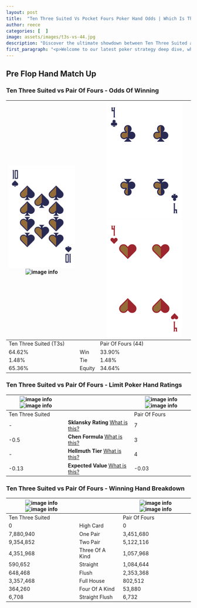 ```yaml
---
layout: post
title:  "Ten Three Suited Vs Pocket Fours Poker Hand Odds | Which Is The Better Hand In Poker? A Complete Guide"
author: reece
categories: [  ]
image: assets/images/t3s-vs-44.jpg
description: "Discover the ultimate showdown between Ten Three Suited and Pair Of Fours in poker! Uncover the odds, strategies, and scenarios where one hand triumphs over the other. Get ready to up your poker game with this thrilling analysis."
first_paragraph: "<p>Welcome to our latest poker strategy deep dive, where we're pitting two distinct hands against each other in a high-stakes showdown: Ten Three Suited vs Pair Of Fours.</p><p>In the dynamic world of poker, every decision counts, and knowing which hand holds the upper hand is key to your success at the table.</p><p>In this article, we'll dissect these two hands, explore the scenarios where one dominates the other, and equip you with the knowledge to make strategic choices that can tip the odds in your favor.</p><p>Get ready to unravel the intriguing dynamics of these poker hands and elevate your game to new heights.</p>"
---
```




[comment]: # (sp0)

## Pre Flop Hand Match Up

<div class="table hand-ratings" markdown="1"> 



### Ten Three Suited vs Pair Of Fours - Odds Of Winning


    
| ![image info](assets/images/hand1/t.png) ![image info](assets/images/hand1/3s.png) |  | ![image info](assets/images/hand2/4.png) ![image info](assets/images/hand2/4o.png) |
| -------- | -------- | -------- |
| Ten Three Suited (T3s) |  | Pair Of Fours (44) |
| 64.62% | Win | 33.90% |
| 1.48% | Tie | 1.48% |
| 65.36% | Equity | 34.64% |




[comment]: # (sp1)



### Ten Three Suited vs Pair Of Fours - Limit Poker Hand Ratings


    
| ![image info](https://www.riverpairs.com/assets/images/hand1/t.png) ![image info](https://www.riverpairs.com/assets/images/hand1/3s.png) |  | ![image info](https://www.riverpairs.com/assets/images/hand2/4.png) ![image info](https://www.riverpairs.com/assets/images/hand2/4o.png) |
| -------- | -------- | -------- |
| Ten Three Suited |  | Pair Of Fours |
| - | **Sklansky Rating** [What is this?](/sklansky-rating-explained) | 7 |
| -0.5 | **Chen Formula** [What is this?](/chen-formula-explained) | 3 |
| - | **Hellmuth Tier** [What is this?](/Hellmuth-tier-explained) | 4 |
| -0.13 | **Expected Value** [What is this?](/expected-value-explained) | -0.03 |




[comment]: # (sp2)



### Ten Three Suited vs Pair Of Fours - Winning Hand Breakdown


    
| ![image info](https://www.riverpairs.com/assets/images/hand1/t.png) ![image info](https://www.riverpairs.com/assets/images/hand1/3s.png) |  | ![image info](https://www.riverpairs.com/assets/images/hand2/4.png) ![image info](https://www.riverpairs.com/assets/images/hand2/4o.png) |
| -------- | -------- | -------- |
| Ten Three Suited |  | Pair Of Fours |
| 0 | High Card | 0 |
| 7,880,940 | One Pair | 3,451,680 |
| 9,354,852 | Two Pair | 5,122,116 |
| 4,351,968 | Three Of A Kind | 1,057,968 |
| 590,652 | Straight | 1,084,644 |
| 648,468 | Flush | 2,353,368 |
| 3,357,468 | Full House | 802,512 |
| 364,260 | Four Of A Kind | 53,880 |
| 6,708 | Straight Flush | 6,732 |




[comment]: # (sp3)



</div>

[comment]: # (sp4)



[comment]: # (sp5)

